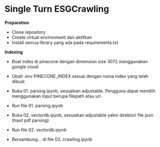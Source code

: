 # Single Turn ESGCrawling

**Preparation**
- Clone repository
- Create virtual environment dan aktifkan
- Install semua library yang ada pada requirements.txt

**Indexing**
- Buat index di pinecone dengan dimension size 3072 menggunakan google cloud
- Ubah .env PINECONE_INDEX sesuai dengan nama index yang telah dibuat

- Buka 01. parsing.ipynb, sesuaikan adjustable. Pengguna dapat memilih menggunakan input berupa filepath atau url
- Run file 01. parsing.ipynb

- Buka 02. vectordb.ipynb, sesuaikan adjustable yakni direktori file json (hasil pdf parsing)
- Run file 02. vectordb.ipynb
- Bersambung... di file 03. crawling.ipynb